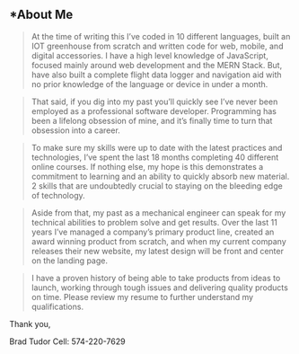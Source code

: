 *About Me
---

> At the time of writing this I’ve coded in 10 different languages, built an IOT greenhouse from scratch and written code for web, mobile, and digital accessories.  I have a high level knowledge of JavaScript, focused mainly around web development and the MERN Stack.  But, have also built a complete flight data logger and navigation aid with no prior knowledge of the language or device in under a month.  

> That said, if you dig into my past you’ll quickly see I’ve never been employed as a professional software developer.  Programming has been a lifelong obsession of mine, and it’s finally time to turn that obsession into a career.  

> To make sure my skills were up to date with the latest practices and technologies, I’ve spent the last 18 months completing 40 different online courses.  If nothing else, my hope is this demonstrates a commitment to learning and an ability to quickly absorb new material.  2 skills that are undoubtedly crucial to staying on the bleeding edge of technology.  

> Aside from that, my past as a mechanical engineer can speak for my technical abilities to problem solve and get results.  Over the last 11 years I’ve managed a company’s primary product line, created an award winning product from scratch, and when my current company releases their new website, my latest design will be front and center on the landing page.  

> I have a proven history of being able to take products from ideas to launch, working through tough issues and delivering quality products on time.  Please review my resume to further understand my qualifications.  

Thank you,

Brad Tudor
Cell: 574-220-7629

